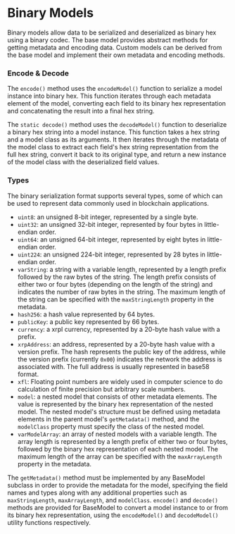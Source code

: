 # Binary Models

Binary models allow data to be serialized and deserialized as binary hex using a binary codec. The base model provides abstract methods for getting metadata and encoding data. Custom models can be derived from the base model and implement their own metadata and encoding methods.

### Encode & Decode

The `encode()` method uses the `encodeModel()` function to serialize a model instance into binary hex. This function iterates through each metadata element of the model, converting each field to its binary hex representation and concatenating the result into a final hex string.

The `static decode()` method uses the `decodeModel()` function to deserialize a binary hex string into a model instance. This function takes a hex string and a model class as its arguments. It then iterates through the metadata of the model class to extract each field's hex string representation from the full hex string, convert it back to its original type, and return a new instance of the model class with the deserialized field values.

### Types

The binary serialization format supports several types, some of which can be used to represent data commonly used in blockchain applications. 

- `uint8`: an unsigned 8-bit integer, represented by a single byte.
- `uint32`: an unsigned 32-bit integer, represented by four bytes in little-endian order.
- `uint64`: an unsigned 64-bit integer, represented by eight bytes in little-endian order.
- `uint224`: an unsigned 224-bit integer, represented by 28 bytes in little-endian order.
- `varString`: a string with a variable length, represented by a length prefix followed by the raw bytes of the string. The length prefix consists of either two or four bytes (depending on the length of the string) and indicates the number of raw bytes in the string. The maximum length of the string can be specified with the `maxStringLength` property in the metadata.
- `hash256`: a hash value represented by 64 bytes.
- `publicKey`: a public key represented by 66 bytes.
- `currency`: a xrpl currency, represented by a 20-byte hash value with a prefix.
- `xrpAddress`: an address, represented by a 20-byte hash value with a version prefix. The hash
represents the public key of the address, while the version prefix (currently `0x00`) indicates the network the address is associated with. The full address is usually represented in base58 format.
- `xfl`: Floating point numbers are widely used in computer science to do calculation of finite precision but arbitrary scale numbers.
- `model`: a nested model that consists of other metadata elements. The value is represented by the binary hex representation of the nested model. The nested model's structure must be defined using metadata elements in the parent model's `getMetadata()` method, and the `modelClass` property must specify the class of the nested model.
- `varModelArray`: an array of nested models with a variable length. The array length is represented by a length prefix of either two or four bytes, followed by the binary hex representation of each nested model. The maximum length of the array can be specified with the `maxArrayLength` property in the metadata.

The `getMetadata()` method must be implemented by any BaseModel subclass in order to provide the metadata for the model, specifying the field names and types along with any additional properties such as `maxStringLength`, `maxArrayLength`, and `modelClass`. `encode()` and `decode()` methods are provided for BaseModel to convert a model instance to or from its binary hex representation, using the `encodeModel()` and `decodeModel()` utility functions respectively.

